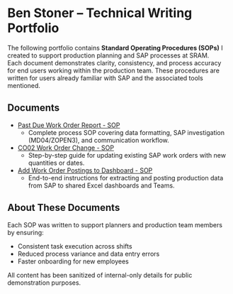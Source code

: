 # Ben Stoner – Technical Writing Portfolio

The following portfolio contains **Standard Operating Procedures (SOPs)** I created to support production planning and SAP processes at SRAM.  
Each document demonstrates clarity, consistency, and process accuracy for end users working within the production team. These procedures are written for users already familiar with SAP and the associated tools mentioned.

## Documents

- [Past Due Work Order Report - SOP](https://github.com/benleestoner/benleestoner/blob/main/SOP%20-%20Past%20Due%20Order%20Report%20(Tuesday%20and%20Thursday).pdf)
  - Complete process SOP covering data formatting, SAP investigation (MD04/ZOPEN3), and communication      workflow. 
- [CO02 Work Order Change - SOP](https://github.com/benleestoner/benleestoner/blob/main/SOP%20-%20CO02%20(Updating%20WO%20-%20Qty%2C%20Date.%20or%20BOM).pdf)
  - Step-by-step guide for updating existing SAP work orders with new quantities or dates.
- [Add Work Order Postings to Dashboard - SOP](https://github.com/benleestoner/benleestoner/blob/main/SOP%20-%20Add%20Postings%20to%20Teams%20(Monday).pdf)
  - End-to-end instructions for extracting and posting production data from SAP to shared Excel dashboards and Teams.

## About These Documents
Each SOP was written to support planners and production team members by ensuring:
- Consistent task execution across shifts
- Reduced process variance and data entry errors
- Faster onboarding for new employees

All content has been sanitized of internal-only details for public demonstration purposes.
